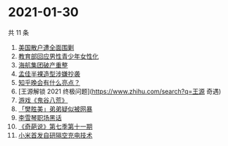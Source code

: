 # 2021-01-30

共 11 条

<!-- BEGIN ZHIHUSEARCH -->
<!-- 最后更新时间 Sat Jan 30 2021 14:08:30 GMT+0800 (CST) -->
1. [美国散户遭全面围剿](https://www.zhihu.com/search?q=游戏驿站)
1. [教育部回应男性青少年女性化](https://www.zhihu.com/search?q=男性女性化)
1. [海航集团破产重整](https://www.zhihu.com/search?q=海航)
1. [孟佳半裸造型涉嫌抄袭](https://www.zhihu.com/search?q=孟佳)
1. [知乎晚会有什么亮点？](https://www.zhihu.com/search?q=知乎晚会答案奇遇夜)
1. [王源解锁 2021 终极问题](https://www.zhihu.com/search?q=王源 奇遇)
1. [游戏《鬼谷八荒》](https://www.zhihu.com/search?q=鬼谷八荒)
1. [「樊胜美」弟弟疑似被网暴](https://www.zhihu.com/search?q=现实版樊胜美)
1. [李雪琴职场黑话](https://www.zhihu.com/search?q=李雪琴职场黑话)
1. [《奇葩说》第七季第十一期](https://www.zhihu.com/search?q=奇葩说)
1. [小米首发自研隔空充电技术](https://www.zhihu.com/search?q=小米隔空充电)
<!-- END ZHIHUSEARCH -->
